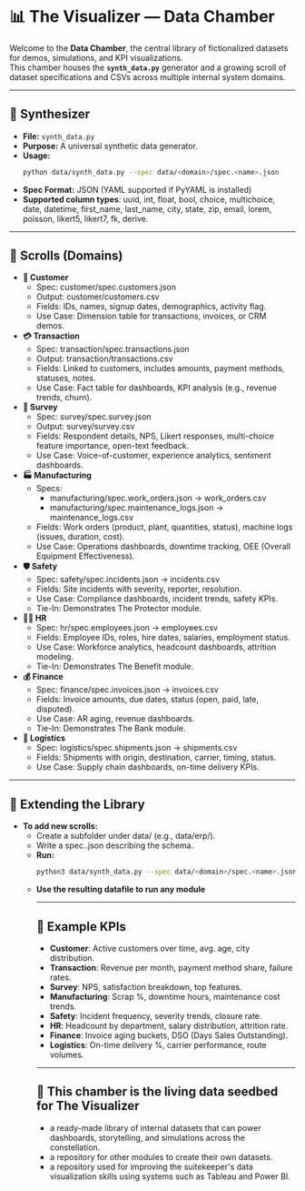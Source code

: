 # 📊 The Visualizer — Data Chamber

Welcome to the **Data Chamber**, the central library of fictionalized datasets for demos, simulations, and KPI visualizations.  
This chamber houses the **`synth_data.py`** generator and a growing scroll of dataset specifications and CSVs across multiple internal system domains.

---

## 🔨 Synthesizer
- **File:** `synth_data.py`  
- **Purpose:** A universal synthetic data generator.  
- **Usage:**
  ```bash
  python data/synth_data.py --spec data/<domain>/spec.<name>.json
- **Spec Format:** JSON (YAML supported if PyYAML is installed)
- **Supported column types**: uuid, int, float, bool, choice, multichoice, date, datetime, first_name, last_name, city, state, zip, email, lorem, poisson, likert5, likert7, fk, derive.

---

## 📂 Scrolls (Domains)
- **👥 Customer**
  - Spec: customer/spec.customers.json
  - Output: customer/customers.csv
  - Fields: IDs, names, signup dates, demographics, activity flag.
  - Use Case: Dimension table for transactions, invoices, or CRM demos.
- **💳 Transaction**
  - Spec: transaction/spec.transactions.json
  - Output: transaction/transactions.csv
  - Fields: Linked to customers, includes amounts, payment methods, statuses, notes.
  - Use Case: Fact table for dashboards, KPI analysis (e.g., revenue trends, churn).
- **📝 Survey**
  - Spec: survey/spec.survey.json
  - Output: survey/survey.csv
  - Fields: Respondent details, NPS, Likert responses, multi-choice feature importance, open-text feedback.
  - Use Case: Voice-of-customer, experience analytics, sentiment dashboards.
- **🏭 Manufacturing**
  - Specs:
    - manufacturing/spec.work_orders.json → work_orders.csv
    - manufacturing/spec.maintenance_logs.json → maintenance_logs.csv
  - Fields: Work orders (product, plant, quantities, status), machine logs (issues, duration, cost).
  - Use Case: Operations dashboards, downtime tracking, OEE (Overall Equipment Effectiveness).
- **🛡️ Safety**
  - Spec: safety/spec.incidents.json → incidents.csv
  - Fields: Site incidents with severity, reporter, resolution.
  - Use Case: Compliance dashboards, incident trends, safety KPIs.
  - Tie-In: Demonstrates The Protector module.
- **👩‍💼 HR**
  - Spec: hr/spec.employees.json → employees.csv
  - Fields: Employee IDs, roles, hire dates, salaries, employment status.
  - Use Case: Workforce analytics, headcount dashboards, attrition modeling.
  - Tie-In: Demonstrates The Benefit module.
- **💰 Finance**
  - Spec: finance/spec.invoices.json → invoices.csv
  - Fields: Invoice amounts, due dates, status (open, paid, late, disputed).
  - Use Case: AR aging, revenue dashboards.
  - Tie-In: Demonstrates The Bank module.
- **🚚 Logistics**
  - Spec: logistics/spec.shipments.json → shipments.csv
  - Fields: Shipments with origin, destination, carrier, timing, status.
  - Use Case: Supply chain dashboards, on-time delivery KPIs.

---

## 🌱 Extending the Library
- **To add new scrolls:**
  - Create a subfolder under data/ (e.g., data/erp/).
  - Write a spec.<table>.json describing the schema.
- **Run:**
    ```bash
    python3 data/synth_data.py --spec data/<domain>/spec.<name>.json
- **Use the resulting datafile to run any module**

---

## 🚀 Example KPIs
- **Customer**: Active customers over time, avg. age, city distribution.
- **Transaction**: Revenue per month, payment method share, failure rates.
- **Survey**: NPS, satisfaction breakdown, top features.
- **Manufacturing**: Scrap %, downtime hours, maintenance cost trends.
- **Safety**: Incident frequency, severity trends, closure rate.
- **HR**: Headcount by department, salary distribution, attrition rate.
- **Finance**: Invoice aging buckets, DSO (Days Sales Outstanding).
- **Logistics**: On-time delivery %, carrier performance, route volumes.

---

## 📌 This chamber is the living data seedbed for The Visualizer
- a ready-made library of internal datasets that can power dashboards, storytelling, and simulations across the constellation.
- a repository for other modules to create their own datasets.
- a repository used for improving the suitekeeper's data visualization skills using systems such as Tableau and Power BI.


